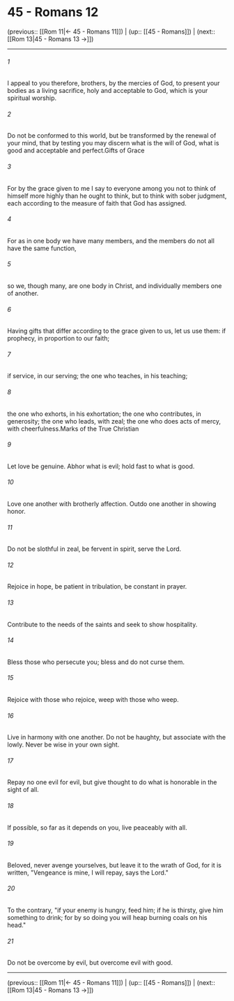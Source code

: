 # 45 - Romans 12

(previous:: [[Rom 11|← 45 - Romans 11]]) | (up:: [[45 - Romans]]) | (next:: [[Rom 13|45 - Romans 13 →]])

***


###### 1 
I appeal to you therefore, brothers, by the mercies of God, to present your bodies as a living sacrifice, holy and acceptable to God, which is your spiritual worship. 

###### 2 
Do not be conformed to this world, but be transformed by the renewal of your mind, that by testing you may discern what is the will of God, what is good and acceptable and perfect.Gifts of Grace 

###### 3 
For by the grace given to me I say to everyone among you not to think of himself more highly than he ought to think, but to think with sober judgment, each according to the measure of faith that God has assigned. 

###### 4 
For as in one body we have many members, and the members do not all have the same function, 

###### 5 
so we, though many, are one body in Christ, and individually members one of another. 

###### 6 
Having gifts that differ according to the grace given to us, let us use them: if prophecy, in proportion to our faith; 

###### 7 
if service, in our serving; the one who teaches, in his teaching; 

###### 8 
the one who exhorts, in his exhortation; the one who contributes, in generosity; the one who leads, with zeal; the one who does acts of mercy, with cheerfulness.Marks of the True Christian 

###### 9 
Let love be genuine. Abhor what is evil; hold fast to what is good. 

###### 10 
Love one another with brotherly affection. Outdo one another in showing honor. 

###### 11 
Do not be slothful in zeal, be fervent in spirit, serve the Lord. 

###### 12 
Rejoice in hope, be patient in tribulation, be constant in prayer. 

###### 13 
Contribute to the needs of the saints and seek to show hospitality. 

###### 14 
Bless those who persecute you; bless and do not curse them. 

###### 15 
Rejoice with those who rejoice, weep with those who weep. 

###### 16 
Live in harmony with one another. Do not be haughty, but associate with the lowly. Never be wise in your own sight. 

###### 17 
Repay no one evil for evil, but give thought to do what is honorable in the sight of all. 

###### 18 
If possible, so far as it depends on you, live peaceably with all. 

###### 19 
Beloved, never avenge yourselves, but leave it to the wrath of God, for it is written, "Vengeance is mine, I will repay, says the Lord." 

###### 20 
To the contrary, "if your enemy is hungry, feed him; if he is thirsty, give him something to drink; for by so doing you will heap burning coals on his head." 

###### 21 
Do not be overcome by evil, but overcome evil with good.

***

(previous:: [[Rom 11|← 45 - Romans 11]]) | (up:: [[45 - Romans]]) | (next:: [[Rom 13|45 - Romans 13 →]])
